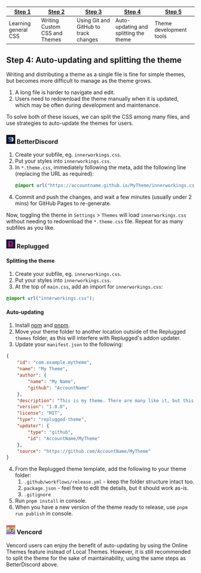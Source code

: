 [bd]: ../img/icon/bd.png
[rp]: ../img/icon/rp.png
[vc]: ../img/icon/vc.png

| [Step 1](1.md)       | [Step 2](2.md)                | [Step 3](3.md)                        | [Step 4](4.md)                        | [Step 5](5.md)          |
| -------------------- | ----------------------------- | ------------------------------------- | ------------------------------------- | ----------------------- |
| Learning general CSS | Writing Custom CSS and Themes | Using Git and GitHub to track changes | Auto-updating and splitting the theme | Theme development tools |

## Step 4: Auto-updating and splitting the theme

Writing and distributing a theme as a single file is fine for simple themes, but becomes more difficult to manage as the theme grows.
1. A long file is harder to navigate and edit.
2. Users need to redownload the theme manually when it is updated, which may be often during development and maintenance.

To solve both of these issues, we can split the CSS among many files, and use strategies to auto-update the themes for users.

### ![icon][bd] BetterDiscord
1. Create your subfile, eg. `innerworkings.css`.
2. Put your styles into `innerworkings.css`.
3. In `*.theme.css`, immediately following the meta, add the following line (replacing the URL as required):
   ```css
   @import url("https://accountname.github.io/MyTheme/innerworkings.css");
   ```
4. Commit and push the changes, and wait a few minutes (usually under 2 mins) for GitHub Pages to re-generate.

Now, toggling the theme in `Settings` > `Themes` will load `innerworkings.css` without needing to redownload the `*.theme.css` file. Repeat for as many subfiles as you like.

### ![icon][rp] Replugged

#### Splitting the theme
1. Create your subfile, eg. `innerworkings.css`.
2. Put your styles into `innerworkings.css`.
3. At the top of `main.css`, add an import for `innerworkings.css`:
```css
@import url("innerworkings.css");
```

#### Auto-updating
1. Install [npm](https://www.npmjs.com/get-npm) and [pnpm](https://pnpm.io/installation).
2. Move your theme folder to another location outside of the Replugged `themes` folder, as this will interfere with Replugged's addon updater.
3. Update your `manifest.json` to the following:
```json
{
    "id": "com.example.mytheme",
    "name": "My Theme",
    "author": {
        "name": "My Name",
        "github": "AccountName"
    },
    "description": "This is my theme. There are many like it, but this one is mine.",
    "version": "1.0.0",
    "license": "MIT",
    "type": "replugged-theme",
    "updater": {
        "type": "github",
        "id": "AccountName/MyTheme"
    },
    "source": "https://github.com/AccountName/MyTheme"
}
```
4. From the Replugged theme template, add the following to your theme folder:
   1. `.github/workflows/release.yml` - keep the folder structure intact too.
   2. `package.json` - feel free to edit the details, but it should work as-is.
   3. `.gitignore`
5. Run `pnpm install` in console.
6. When you have a new version of the theme ready to release, use `pnpm run publish` in console.

### ![icon][vc] Vencord
Vencord users can enjoy the benefit of auto-updating by using the Online Themes feature instead of Local Themes. However, it is still recommended to split the theme for the sake of maintainability, using the same steps as BetterDiscord above.
